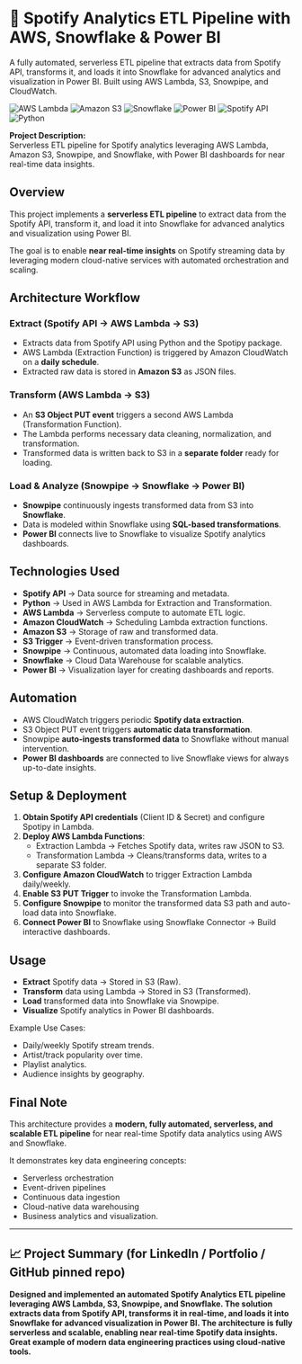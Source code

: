 # 🎵 Spotify Analytics ETL Pipeline with AWS, Snowflake & Power BI

A fully automated, serverless ETL pipeline that extracts data from Spotify API, transforms it, and loads it into Snowflake for advanced analytics and visualization in Power BI. Built using AWS Lambda, S3, Snowpipe, and CloudWatch.

![AWS Lambda](https://img.shields.io/badge/AWS-Lambda-orange?logo=amazon-aws&logoColor=white)
![Amazon S3](https://img.shields.io/badge/Amazon-S3-green?logo=amazon-aws&logoColor=white)
![Snowflake](https://img.shields.io/badge/Snowflake-Data%20Warehouse-blue?logo=snowflake&logoColor=white)
![Power BI](https://img.shields.io/badge/Power%20BI-Visualization-yellow?logo=powerbi&logoColor=white)
![Spotify API](https://img.shields.io/badge/Spotify-API-brightgreen?logo=spotify&logoColor=white)
![Python](https://img.shields.io/badge/Python-Data%20Extraction-blue?logo=python&logoColor=white)

**Project Description:**  
Serverless ETL pipeline for Spotify analytics leveraging AWS Lambda, Amazon S3, Snowpipe, and Snowflake, with Power BI dashboards for near real-time data insights.

## Overview

This project implements a **serverless ETL pipeline** to extract data from the Spotify API, transform it, and load it into Snowflake for advanced analytics and visualization using Power BI.

The goal is to enable **near real-time insights** on Spotify streaming data by leveraging modern cloud-native services with automated orchestration and scaling.

## Architecture Workflow

### Extract (Spotify API → AWS Lambda → S3)

- Extracts data from Spotify API using Python and the Spotipy package.
- AWS Lambda (Extraction Function) is triggered by Amazon CloudWatch on a **daily schedule**.
- Extracted raw data is stored in **Amazon S3** as JSON files.

### Transform (AWS Lambda → S3)

- An **S3 Object PUT event** triggers a second AWS Lambda (Transformation Function).
- The Lambda performs necessary data cleaning, normalization, and transformation.
- Transformed data is written back to S3 in a **separate folder** ready for loading.

### Load & Analyze (Snowpipe → Snowflake → Power BI)

- **Snowpipe** continuously ingests transformed data from S3 into **Snowflake**.
- Data is modeled within Snowflake using **SQL-based transformations**.
- **Power BI** connects live to Snowflake to visualize Spotify analytics dashboards.

## Technologies Used

- **Spotify API** → Data source for streaming and metadata.
- **Python** → Used in AWS Lambda for Extraction and Transformation.
- **AWS Lambda** → Serverless compute to automate ETL logic.
- **Amazon CloudWatch** → Scheduling Lambda extraction functions.
- **Amazon S3** → Storage of raw and transformed data.
- **S3 Trigger** → Event-driven transformation process.
- **Snowpipe** → Continuous, automated data loading into Snowflake.
- **Snowflake** → Cloud Data Warehouse for scalable analytics.
- **Power BI** → Visualization layer for creating dashboards and reports.

## Automation

- AWS CloudWatch triggers periodic **Spotify data extraction**.
- S3 Object PUT event triggers **automatic data transformation**.
- Snowpipe **auto-ingests transformed data** to Snowflake without manual intervention.
- **Power BI dashboards** are connected to live Snowflake views for always up-to-date insights.

## Setup & Deployment

1. **Obtain Spotify API credentials** (Client ID & Secret) and configure Spotipy in Lambda.
2. **Deploy AWS Lambda Functions**:
    - Extraction Lambda → Fetches Spotify data, writes raw JSON to S3.
    - Transformation Lambda → Cleans/transforms data, writes to a separate S3 folder.
3. **Configure Amazon CloudWatch** to trigger Extraction Lambda daily/weekly.
4. **Enable S3 PUT Trigger** to invoke the Transformation Lambda.
5. **Configure Snowpipe** to monitor the transformed data S3 path and auto-load data into Snowflake.
6. **Connect Power BI** to Snowflake using Snowflake Connector → Build interactive dashboards.

## Usage

- **Extract** Spotify data → Stored in S3 (Raw).
- **Transform** data using Lambda → Stored in S3 (Transformed).
- **Load** transformed data into Snowflake via Snowpipe.
- **Visualize** Spotify analytics in Power BI dashboards.

Example Use Cases:
- Daily/weekly Spotify stream trends.
- Artist/track popularity over time.
- Playlist analytics.
- Audience insights by geography.

## Final Note

This architecture provides a **modern, fully automated, serverless, and scalable ETL pipeline** for near real-time Spotify data analytics using AWS and Snowflake.

It demonstrates key data engineering concepts:
- Serverless orchestration
- Event-driven pipelines
- Continuous data ingestion
- Cloud-native data warehousing
- Business analytics and visualization.

---

## 📈 Project Summary (for LinkedIn / Portfolio / GitHub pinned repo)

**Designed and implemented an automated Spotify Analytics ETL pipeline leveraging AWS Lambda, S3, Snowpipe, and Snowflake. The solution extracts data from Spotify API, transforms it in real-time, and loads it into Snowflake for advanced visualization in Power BI. The architecture is fully serverless and scalable, enabling near real-time Spotify data insights. Great example of modern data engineering practices using cloud-native tools.**
